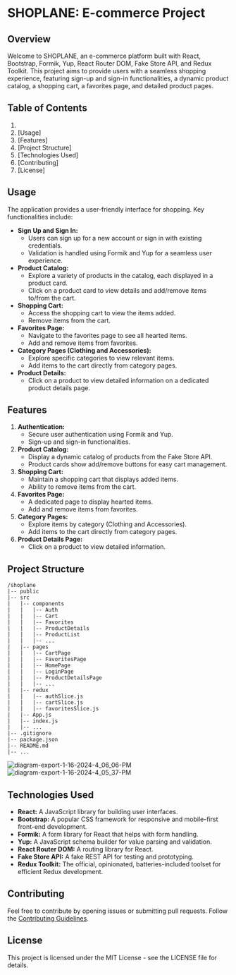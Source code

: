 # SHOPLANE: E-commerce Project
## Overview
Welcome to SHOPLANE, an e-commerce platform built with React, Bootstrap, Formik, Yup, React Router DOM, Fake Store API, and Redux Toolkit. This project aims to provide users with a seamless shopping experience, featuring sign-up and sign-in functionalities, a dynamic product catalog, a shopping cart, a favorites page, and detailed product pages.

## Table of Contents
1. 
2. [﻿Usage]
3. [﻿Features]
4. [﻿Project Structure]
5. [﻿Technologies Used]
6. [﻿Contributing]
7. [﻿License]
## Usage
The application provides a user-friendly interface for shopping. Key functionalities include:

- **Sign Up and Sign In:**
    - Users can sign up for a new account or sign in with existing credentials.
    - Validation is handled using Formik and Yup for a seamless user experience.
- **Product Catalog:**
    - Explore a variety of products in the catalog, each displayed in a product card.
    - Click on a product card to view details and add/remove items to/from the cart.
- **Shopping Cart:**
    - Access the shopping cart to view the items added.
    - Remove items from the cart.
- **Favorites Page:**
    - Navigate to the favorites page to see all hearted items.
    - Add and remove items from favorites.
- **Category Pages (Clothing and Accessories):**
    - Explore specific categories to view relevant items.
    - Add items to the cart directly from category pages.
- **Product Details:**
    - Click on a product to view detailed information on a dedicated product details page.
## Features
1. **Authentication:**
    - Secure user authentication using Formik and Yup.
    - Sign-up and sign-in functionalities.
2. **Product Catalog:**
    - Display a dynamic catalog of products from the Fake Store API.
    - Product cards show add/remove buttons for easy cart management.
3. **Shopping Cart:**
    - Maintain a shopping cart that displays added items.
    - Ability to remove items from the cart.
4. **Favorites Page:**
    - A dedicated page to display hearted items.
    - Add and remove items from favorites.
5. **Category Pages:**
    - Explore items by category (Clothing and Accessories).
    - Add items to the cart directly from category pages.
6. **Product Details Page:**
    - Click on a product to view detailed information.
## Project Structure
```
/shoplane
|-- public
|-- src
|   |-- components
|   |   |-- Auth
|   |   |-- Cart
|   |   |-- Favorites
|   |   |-- ProductDetails
|   |   |-- ProductList
|   |   |-- ...
|   |-- pages
|   |   |-- CartPage
|   |   |-- FavoritesPage
|   |   |-- HomePage
|   |   |-- LoginPage
|   |   |-- ProductDetailsPage
|   |   |-- ...
|   |-- redux
|   |   |-- authSlice.js
|   |   |-- cartSlice.js
|   |   |-- favoritesSlice.js
|   |-- App.js
|   |-- index.js
|   |-- ...
|-- .gitignore
|-- package.json
|-- README.md
|-- ...
```

![diagram-export-1-16-2024-4_06_06-PM](https://github.com/DeepakTayde/shoplane/assets/108435183/c8635ea5-4cec-47ea-9f96-3583e0523f84)
![diagram-export-1-16-2024-4_05_37-PM](https://github.com/DeepakTayde/shoplane/assets/108435183/0de4db7e-7c6b-4623-b989-e78a5533a660)


## Technologies Used
- **React:** A JavaScript library for building user interfaces.
- **Bootstrap:** A popular CSS framework for responsive and mobile-first front-end development.
- **Formik:** A form library for React that helps with form handling.
- **Yup:** A JavaScript schema builder for value parsing and validation.
- **React Router DOM:** A routing library for React.
- **Fake Store API:** A fake REST API for testing and prototyping.
- **Redux Toolkit:** The official, opinionated, batteries-included toolset for efficient Redux development.
## Contributing
Feel free to contribute by opening issues or submitting pull requests. Follow the [﻿Contributing Guidelines](https://chat.openai.com/c/CONTRIBUTING.md).

## License
This project is licensed under the MIT License - see the LICENSE file for details.


